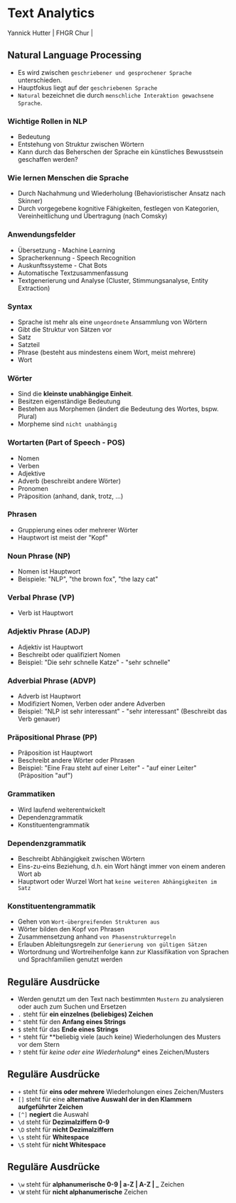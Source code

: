[comment]: # (THEME = black)
[comment]: # (CODE_THEME = monokai)
[comment]: # (controls: true)
[comment]: # (keyboard: true)
[comment]: # (markdown: { smartypants: true })
[comment]: # (hash: false)
[comment]: # (respondToHashChanges: false)
[comment]: # (Other settings are documented at https://revealjs.com/config/)


# Text Analytics
Yannick Hutter | FHGR Chur | 

[comment]: # (!!!)


## Natural Language Processing

* Es wird zwischen `geschriebener und gesprochener Sprache` unterschieden.
* Hauptfokus liegt auf der `geschriebenen Sprache`
* `Natural` bezeichnet die durch `menschliche Interaktion gewachsene Sprache`.

[comment]: # (!!!)


### Wichtige Rollen in NLP
* Bedeutung
* Entstehung von Struktur zwischen Wörtern
* Kann durch das Beherschen der Sprache ein künstliches Bewusstsein geschaffen werden?

[comment]: # (!!!)

### Wie lernen Menschen die Sprache
* Durch Nachahmung und Wiederholung (Behavioristischer Ansatz nach Skinner)
* Durch vorgegebene kognitive Fähigkeiten, festlegen von Kategorien, Vereinheitlichung und Übertragung (nach Comsky) 

[comment]: # (!!!)

### Anwendungsfelder
* Übersetzung - Machine Learning
* Spracherkennung - Speech Recognition
* Auskunftssysteme - Chat Bots
* Automatische Textzusammenfassung
* Textgenerierung und Analyse (Cluster, Stimmungsanalyse, Entity Extraction)

[comment]: # (!!!)

### Syntax
* Sprache ist mehr als eine `ungeordnete` Ansammlung von Wörtern
* Gibt die Struktur von Sätzen vor
* Satz
* Satzteil
* Phrase (besteht aus mindestens einem Wort, meist mehrere)
* Wort

[comment]: # (!!!)

### Wörter
* Sind die **kleinste unabhängige Einheit**.
* Besitzen eigenständige Bedeutung
* Bestehen aus Morphemen (ändert die Bedeutung des Wortes, bspw. Plural)
* Morpheme sind `nicht unabhängig`

[comment]: # (!!!)

### Wortarten (Part of Speech - POS)
* Nomen
* Verben
* Adjektive
* Adverb (beschreibt andere Wörter)
* Pronomen
* Präposition (anhand, dank, trotz, ...)

[comment]: # (!!!)

### Phrasen
* Gruppierung eines oder mehrerer Wörter
* Hauptwort ist meist der "Kopf"

[comment]: # (!!!)

### Noun Phrase (NP) 
* Nomen ist Hauptwort
* Beispiele: "NLP", "the brown fox", "the lazy cat"

[comment]: # (!!!)

### Verbal Phrase (VP) 
* Verb ist Hauptwort

[comment]: # (!!!)

### Adjektiv Phrase (ADJP) 
* Adjektiv ist Hauptwort
* Beschreibt oder qualifiziert Nomen
* Beispiel: "Die sehr schnelle Katze" - "sehr schnelle"

[comment]: # (!!!)

### Adverbial Phrase (ADVP) 
* Adverb ist Hauptwort
* Modifiziert Nomen, Verben oder andere Adverben
* Beispiel: "NLP ist sehr interessant" - "sehr interessant" (Beschreibt das Verb genauer)

[comment]: # (!!!)

### Präpositional Phrase (PP) 
* Präposition ist Hauptwort
* Beschreibt andere Wörter oder Phrasen 
* Beispiel: "Eine Frau steht auf einer Leiter" - "auf einer Leiter" (Präposition "auf")

[comment]: # (!!!)

### Grammatiken
* Wird laufend weiterentwickelt
* Dependenzgrammatik 
* Konstituentengrammatik 

[comment]: # (!!!)


### Dependenzgrammatik 
* Beschreibt Abhängigkeit zwischen Wörtern 
* Eins-zu-eins Beziehung, d.h. ein Wort hängt immer von einem anderen Wort ab
* Hauptwort oder Wurzel Wort hat `keine weiteren Abhängigkeiten im Satz`

[comment]: # (!!!)


### Konstituentengrammatik
* Gehen von `Wort-übergreifenden Strukturen aus`
* Wörter bilden den Kopf von Phrasen
* Zusammensetzung anhand `von Phasenstrukturregeln`
* Erlauben Ableitungsregeln zur `Generierung von gültigen Sätzen`
* Wortordnung und Wortreihenfolge kann zur Klassifikation von Sprachen und Sprachfamilien genutzt werden

[comment]: # (!!!)

## Reguläre Ausdrücke
* Werden genutzt um den Text nach bestimmten `Mustern` zu analysieren oder auch zum Suchen und Ersetzen
* `.` steht für **ein einzelnes (beliebiges) Zeichen**
* `^` steht für den **Anfang eines Strings**
* `$` steht für das **Ende eines Strings**
* `*` steht für **beliebig viele (auch keine) Wiederholungen des Musters vor dem Stern
* `?` steht für *keine oder eine Wiederholung** eines Zeichen/Musters

[comment]: # (!!!)

## Reguläre Ausdrücke
* `+` steht für **eins oder mehrere** Wiederholungen eines Zeichen/Musters
* `[]` steht für eine **alternative Auswahl der in den Klammern aufgeführter Zeichen**
* `[^]` **negiert** die Auswahl 
* `\d` steht für **Dezimalziffern 0-9**
* `\D` steht für **nicht Dezimalziffern**
* `\s` steht für **Whitespace**
* `\S` steht für **nicht Whitespace**

[comment]: # (!!!)

## Reguläre Ausdrücke
* `\w` steht für **alphanumerische 0-9 | a-Z | A-Z | _** Zeichen
* `\W` steht für **nicht alphanumerische** Zeichen

[comment]: # (!!!)
